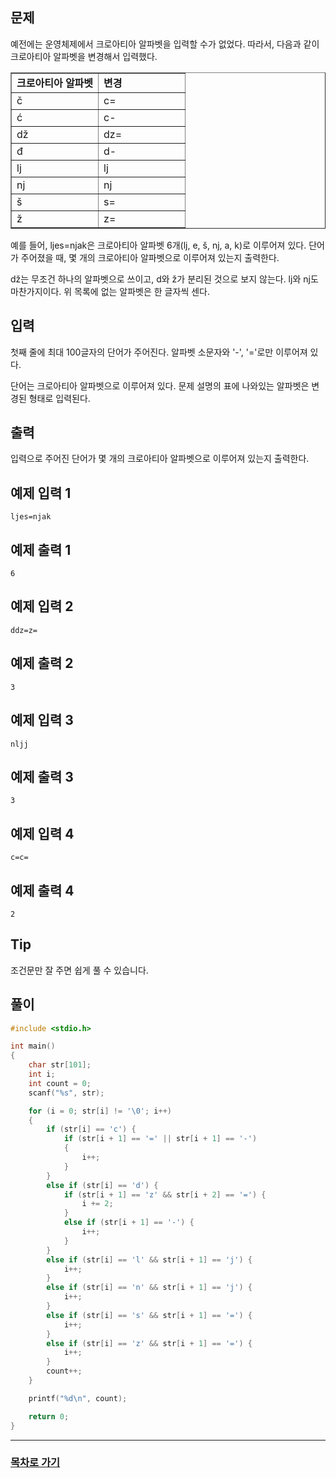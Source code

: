 ## 문제

예전에는 운영체제에서 크로아티아 알파벳을 입력할 수가 없었다. 따라서, 다음과 같이 크로아티아 알파벳을 변경해서 입력했다.

<table border="1" width="80%">
    <colgroup>
        <col width="50%">
        <col width="*">
    </colgroup>
    <tr>
        <td> 
            <strong>크로아티아 알파벳</strong>
        </td>
        <td>
            <strong>변경</strong>
        </td>
    </tr>
    <tr>
        <td>č</td>
        <td>c=</td>
    </tr>
    <tr>
        <td>ć</td>
        <td>c-</td>
    </tr>
    <tr>
        <td>dž</td>
        <td>dz=</td>
    </tr>
    <tr>
        <td>đ</td>
        <td>d-</td>
    </tr>
    <tr>
        <td>lj</td>
        <td>lj</td>
    </tr>
    <tr>
        <td>nj</td>
        <td>nj</td>
    </tr>
    <tr>
        <td>š</td>
        <td>s=</td>
    </tr>
    <tr>
        <td>ž</td>
        <td>z=</td>
    </tr>
</table>

예를 들어, ljes=njak은 크로아티아 알파벳 6개(lj, e, š, nj, a, k)로 이루어져 있다. 단어가 주어졌을 때, 몇 개의 크로아티아 알파벳으로 이루어져 있는지 출력한다.

dž는 무조건 하나의 알파벳으로 쓰이고, d와 ž가 분리된 것으로 보지 않는다. lj와 nj도 마찬가지이다. 위 목록에 없는 알파벳은 한 글자씩 센다.

## 입력

첫째 줄에 최대 100글자의 단어가 주어진다. 알파벳 소문자와 '-', '='로만 이루어져 있다.

단어는 크로아티아 알파벳으로 이루어져 있다. 문제 설명의 표에 나와있는 알파벳은 변경된 형태로 입력된다.

## 출력

입력으로 주어진 단어가 몇 개의 크로아티아 알파벳으로 이루어져 있는지 출력한다.

## 예제 입력 1

```
ljes=njak
```

## 예제 출력 1

```
6
```

## 예제 입력 2

```
ddz=z=
```

## 예제 출력 2

```
3
```

## 예제 입력 3

```
nljj
```

## 예제 출력 3

```
3
```

## 예제 입력 4

```
c=c=
```

## 예제 출력 4

```
2
```

## Tip
조건문만 잘 주면 쉽게 풀 수 있습니다.

## 풀이
```c
#include <stdio.h>

int main()
{
	char str[101];
	int i;
	int count = 0;
	scanf("%s", str);

	for (i = 0; str[i] != '\0'; i++)
	{
		if (str[i] == 'c') {
			if (str[i + 1] == '=' || str[i + 1] == '-')
			{
				i++;
			}
		}
		else if (str[i] == 'd') {
			if (str[i + 1] == 'z' && str[i + 2] == '=') {
				i += 2;
			}
			else if (str[i + 1] == '-') {
				i++;
			}
		}
		else if (str[i] == 'l' && str[i + 1] == 'j') {
			i++;
		}
		else if (str[i] == 'n' && str[i + 1] == 'j') {
			i++;
		}
		else if (str[i] == 's' && str[i + 1] == '=') {
			i++;
		}
		else if (str[i] == 'z' && str[i + 1] == '=') {
			i++;
		}
		count++;
	}

	printf("%d\n", count);

	return 0;
}
```
---

### [목차로 가기](./../../../../)